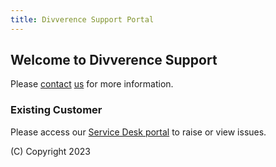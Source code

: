 ```yaml
---
title: Divverence Support Portal
---
```

## Welcome to Divverence Support

Please [contact](mailto:sales@divverence.com) [us](https://www.divverence.com/) for more information.

### Existing Customer
Please access our [Service Desk portal](https://inpho4u.atlassian.net/servicedesk/customer/portals) to raise or view issues.

(C) Copyright 2023